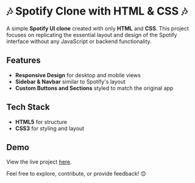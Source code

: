 <h1>🎶 Spotify Clone with HTML & CSS 🎶</h1>

<p>A simple <strong>Spotify UI clone</strong> created with only <strong>HTML</strong> and <strong>CSS</strong>. This project focuses on replicating the essential layout and design of the Spotify interface without any JavaScript or backend functionality.</p>

<h2>Features</h2>
<ul>
  <li><strong>Responsive Design</strong> for desktop and mobile views</li>
  <li><strong>Sidebar & Navbar</strong> similar to Spotify's layout</li>
  <li><strong>Custom Buttons and Sections</strong> styled to match the original app</li>
</ul>

<h2>Tech Stack</h2>
<ul>
  <li><strong>HTML5</strong> for structure</li>
  <li><strong>CSS3</strong> for styling and layout</li>
</ul>

<h2>Demo</h2>
<p>View the live project <a href="#">here</a>.</p> <!-- Replace # with the live demo link if available -->

<p>Feel free to explore, contribute, or provide feedback! 😊</p>

